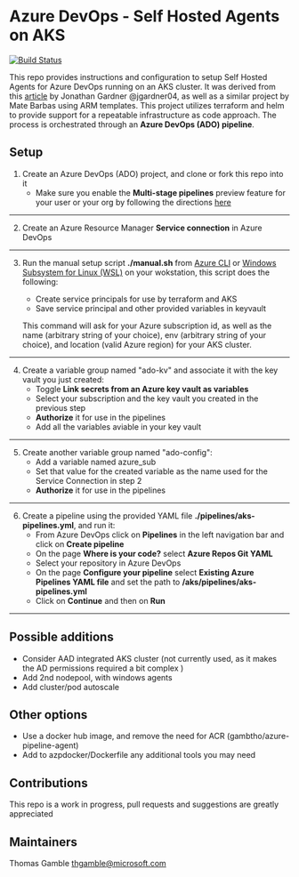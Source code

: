 # Azure DevOps - Self Hosted Agents on AKS

[![Build Status](https://dev.azure.com/thomasgamble2/ado-agent/_apis/build/status/ado-agent?branchName=master)](https://dev.azure.com/thomasgamble2/ado-agent/_build/latest?definitionId=7&branchName=master)

This repo provides instructions and configuration to setup Self Hosted Agents for Azure DevOps running on an AKS cluster.  It was derived from this [article](https://medium.com/beyondthecorneroffice/host-azure-devops-build-containers-on-aks-beb7239026b2) by Jonathan Gardner @jgardner04, as well as a similar project by Mate Barbas using ARM templates.   This project utilizes terraform and helm to provide support for a repeatable infrastructure as code approach.  The process is orchestrated through an **Azure DevOps (ADO) pipeline**. 

## Setup

1. Create an Azure DevOps (ADO) project, and clone or fork this repo into it
    - Make sure you enable the **Multi-stage pipelines** preview feature for your user or your org  by following the directions [here](https://docs.microsoft.com/en-us/azure/devops/project/navigation/preview-features?view=azure-devops) 
---
2. Create an Azure Resource Manager **Service connection** in Azure DevOps
---
3. Run the manual setup script **./manual.sh** from [Azure CLI](https://docs.microsoft.com/en-us/azure/cloud-shell/quickstart) or [Windows Subsystem for Linux (WSL)](https://docs.microsoft.com/en-us/windows/wsl/install-win10) on your wokstation, this script does the following:
    - Create service principals for use by terraform and AKS
    - Save service principal and other provided variables in keyvault
    
   This command will ask for your Azure subscription id, as well as the name (arbitrary string of your choice), env (arbitrary string of your choice), and location (valid Azure region) for your AKS cluster.
---
4. Create a variable group named "ado-kv" and associate it with the key vault you just created:
   - Toggle **Link secrets from an Azure key vault as variables**
   - Select your subscription and the key vault you created in the previous step
   - **Authorize** it for use in the pipelines
   - Add all the variables aviable in your key vault
---
5. Create another variable group named "ado-config":
    - Add a variable named azure_sub
    - Set that value for the created variable as the name used for the Service Connection in step 2
    - **Authorize** it for use in the pipelines
---
6. Create a pipeline using the provided YAML file **./pipelines/aks-pipelines.yml**, and run it:
    - From Azure DevOps click on **Pipelines** in the left navigation bar and click on **Create pipeline**
    - On the page **Where is your code?** select **Azure Repos Git YAML**
    - Select your repository in Azure DevOps
    - On the page **Configure your pipeline** select **Existing Azure Pipelines YAML file** and set the path to **/aks/pipelines/aks-pipelines.yml** 
    - Click on **Continue** and then on **Run**
---

## Possible additions

- Consider AAD integrated AKS cluster (not currently used, as it makes the AD permissions required a bit complex )
- Add 2nd nodepool, with windows agents
- Add cluster/pod autoscale

## Other options

- Use a docker hub image, and remove the need for ACR (gambtho/azure-pipeline-agent)
- Add to azpdocker/Dockerfile any additional tools you may need

## Contributions

This repo is a work in progress, pull requests and suggestions are greatly appreciated

## Maintainers

Thomas Gamble thgamble@microsoft.com


